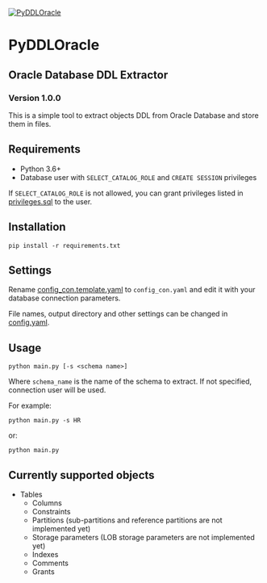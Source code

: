 [![PyDDLOracle](https://circleci.com/gh/sbugera/PyDDLOracle.svg?style=svg)](https://circleci.com/gh/sbugera/PyDDLOracle)

# PyDDLOracle
## Oracle Database DDL Extractor
### Version 1.0.0

This is a simple tool to extract objects DDL from Oracle Database and store them in files.

## Requirements
* Python 3.6+
* Database user with ```SELECT_CATALOG_ROLE``` and ```CREATE SESSION``` privileges

If ```SELECT_CATALOG_ROLE``` is not allowed, you can grant privileges listed in [privileges.sql](privileges.sql) to the user.

## Installation

```
pip install -r requirements.txt
```

##  Settings
Rename [config_con.template.yaml](config_con.template.yaml) to ```config_con.yaml``` and edit it with your database connection parameters.

File names, output directory and other settings can be changed in [config.yaml](config.yaml).

## Usage

```
python main.py [-s <schema name>]
```
Where ```schema_name``` is the name of the schema to extract. If not specified, connection user will be used.

For example:
```
python main.py -s HR
```
or:
```
python main.py
```

## Currently supported objects
* Tables
  * Columns
  * Constraints
  * Partitions (sub-partitions and reference partitions are not implemented yet)
  * Storage parameters (LOB storage parameters are not implemented yet)
  * Indexes
  * Comments
  * Grants